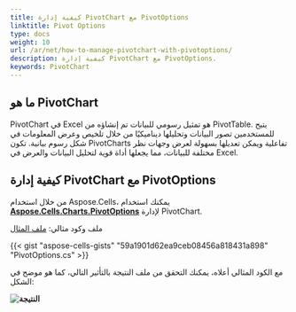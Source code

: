 ```yaml
---
title: كيفية إدارة PivotChart مع PivotOptions
linktitle: Pivot Options
type: docs
weight: 10
url: /ar/net/how-to-manage-pivotchart-with-pivotoptions/
description: كيفية إدارة PivotChart مع PivotOptions.
keywords: PivotChart
---
```

## ما هو PivotChart

PivotChart في Excel هو تمثيل رسومي للبيانات تم إنشاؤه من PivotTable. يتيح للمستخدمين تصور البيانات وتحليلها ديناميكيًا من خلال تلخيص وعرض المعلومات في شكل رسوم بيانية. تكون PivotCharts تفاعلية ويمكن تعديلها بسهولة لعرض وجهات نظر مختلفة للبيانات، مما يجعلها أداة قوية لتحليل البيانات والعرض في Excel.

## كيفية إدارة PivotChart مع PivotOptions

من خلال استخدام Aspose.Cells، يمكنك استخدام [**Aspose.Cells.Charts.PivotOptions**](https://reference.aspose.com/cells/net/aspose.cells.charts/pivotoptions/) لإدارة PivotChart.

ملف وكود مثالي:
[ملف المثال](Sample.xlsx)

{{< gist "aspose-cells-gists" "59a1901d62ea9ceb08456a818431a898" "PivotOptions.cs" >}}

مع الكود المثالي أعلاه، يمكنك التحقق من ملف النتيجة بالتأثير التالي، كما هو موضح في الشكل:

**![النتيجة](الناتج.png)**
